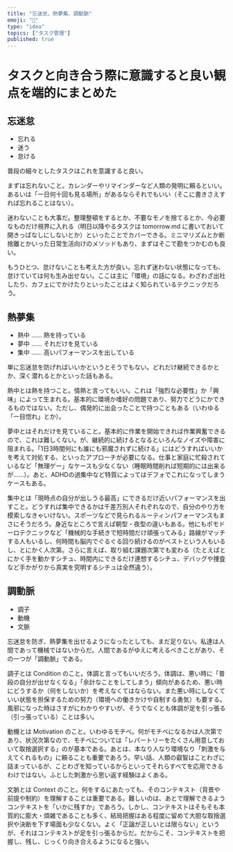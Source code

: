 ```yaml
---
title: "忘迷怠、熱夢集、調動脈"
emoji: "🧍"
type: "idea"
topics: ["タスク管理"]
published: true
---
```


# タスクと向き合う際に意識すると良い観点を端的にまとめた

## 忘迷怠
- 忘れる
- 迷う
- 怠ける

普段の細々としたタスクはこれを意識すると良い。

まずは忘れないこと。カレンダーやリマインダーなど人類の発明に頼るといい。あるいは「一日何十回も見る場所」があるならそれでもいい（そこに書きさえすれば忘れることはない）。

迷わないことも大事だ。整理整頓をするとか、不要なモノを捨てるとか、今必要なものだけ視界に入れる（明日以降やるタスクは tomorrow.md に書いておいて開きっぱなしにしないとか）といったことでカバーできる。ミニマリズムとか断捨離とかいった日常生活向けのメソッドもあり、まずはそこで勘をつかむのも良い。

もうひとつ、怠けないことも考えた方が良い。忘れず迷わない状態になっても、怠けていては何も生み出せない。ここは主に「環境」の話になる。わざわざ出社したり、カフェにでかけたりといったことはよく知られているテクニックだろう。

## 熱夢集
- 熱中 …… 熱を持っている
- 夢中 …… それだけを見ている
- 集中 …… 高いパフォーマンスを出している

単に忘迷怠を防げればいいかというとそうでもない。どれだけ継続できるかとか、深く潜れるとかといった話もある。

熱中とは熱を持つこと。情熱と言ってもいい。これは「強烈な必要性」か「興味」によって生まれる。基本的に環境か嗜好の問題であり、努力でどうにかできるものではない。ただし、偶発的に出会ったことで持つこともある（いわゆる「一目惚れ」とか）。

夢中とはそれだけを見ていること。基本的に作業を開始できれば作業興奮できるので、これは難しくない。が、継続的に続けるとなるといろんなノイズや障害に阻まれる。「1日3時間何にも誰にも邪魔されずに続ける」にはどうすればいいかを考えて対処する、といったアプローチが必要になる。仕事と家庭に忙殺されているなど「無理ゲー」なケースも少なくない（睡眠時間削れば短期的には出来るが……）。あと、ADHDの過集中など特質によってはデフォでこれになってしまうケースもある。

集中とは「現時点の自分が出しうる最高」にできるだけ近いパフォーマンスを出すこと。どうすれば集中できるかは千差万別人それぞれなので、自分のやり方を模索しなきゃいけない。スポーツなどで見られるルーティンパフォーマンスもまさにそうだろう。身近なところで言えば朝型・夜型の違いもある。他にもポモドーロテクニックなど「機械的な手続きで短時間だけ頑張ってみる」路線がマッチする人もいるし、何時間も脳内でぐるぐる回り続けるのがベストという人もいるし、とにかく人次第。さらに言えば、取り組む課題次第でも変わる（たとえばとにかく手を動かすシチュ、時間内にできるだけ連想するシチュ、デバッグや捜査など手かがりから真実を究明するシチュは全然違う）。

## 調動脈
- 調子
- 動機
- 文脈

忘迷怠を防ぎ、熱夢集を出せるようになったとしても、まだ足りない。私達は人間であって機械ではないからだ。人間であるがゆえに考えるべきことがあり、その一つが「調動脈」である。

調子とは Condition のこと。体調と言ってもいいだろう。体調は、悪い時に「普段の自分が出せなくなる」「余計なことをしてしまう」傾向があるため、悪い時にどうするか（何をしないか）を考えなくてはならない。また悪い時にしなくていい状態を担保するための努力（環境への働きかけや自制する勇気）も要する。風邪になった時はさすがにわかりやすいが、そうでなくとも体調が足を引っ張る（引っ張っている）ことは多い。

動機とは Motivation のこと。いわゆるモチベ。何がモチベになるかは人次第であり、状況次第なので、モチベについては「レパートリーをたくさん用意しておいて取捨選択する」のが基本である。あとは、本なり人なり環境なり「刺激を与えてくれるもの」に頼ることも重要であろう。早い話、人類の叡智はことわざに詰まっているが、ことわざを知っているからといってそれらすべてを応用できるわけではない。ふとした刺激から思い返す経験はよくある。

文脈とは Context のこと。何をするにあたっても、そのコンテキスト（背景や前提や制約）を理解することは重要である。難しいのは、あとで理解できるようコンテキストを「いかに残すか」であろう。しかし、コンテキストはそもそも本質的に膨大・煩雑であることも多く、結局把握はある程度に留めて大胆な取捨選択や決断を下す場面も少なくない。よく「正論が正しいとは限らない」というが、それはコンテキストが足を引っ張るからだ。だからこそ、コンテキストを把握し、残し、じっくり向き合えるようになると強い。
